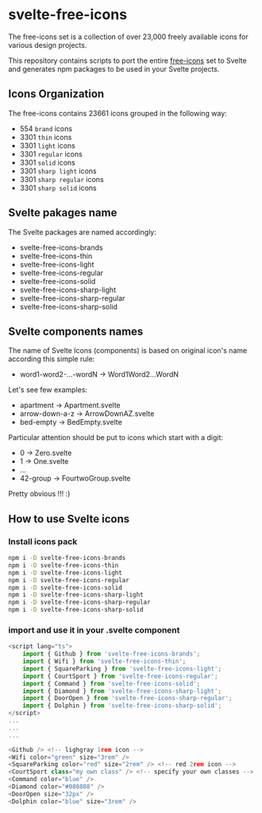 # svelte-free-icons

The free-icons set is a collection of over 23,000 freely available icons for various design projects.

This repository contains scripts to port the entire [free-icons](https://free-icons.github.io/free-icons/) set to Svelte and generates npm packages to be used in your Svelte projects.

## Icons Organization

The free-icons contains 23661 icons grouped in the following way:

- 554 `brand` icons
- 3301 `thin` icons
- 3301 `light` icons
- 3301 `regular` icons
- 3301 `solid` icons
- 3301 `sharp light` icons
- 3301 `sharp regular` icons
- 3301 `sharp solid` icons

## Svelte pakages name

The Svelte packages are named accordingly:

- svelte-free-icons-brands
- svelte-free-icons-thin
- svelte-free-icons-light
- svelte-free-icons-regular
- svelte-free-icons-solid
- svelte-free-icons-sharp-light
- svelte-free-icons-sharp-regular
- svelte-free-icons-sharp-solid

## Svelte components names

The name of Svelte Icons (components) is based on original icon's name according this simple rule:

- word1-word2-...-wordN -> Word1Word2...WordN

Let's see few examples:

- apartment -> Apartment.svelte
- arrow-down-a-z -> ArrowDownAZ.svelte
- bed-empty -> BedEmpty.svelte

Particular attention should be put to icons which start with a digit:

- 0 -> Zero.svelte
- 1 -> One.svelte
- ...
- 42-group -> FourtwoGroup.svelte

Pretty obvious !!! :)

## How to use Svelte icons

### Install icons pack

```bash
npm i -D svelte-free-icons-brands
npm i -D svelte-free-icons-thin
npm i -D svelte-free-icons-light
npm i -D svelte-free-icons-regular
npm i -D svelte-free-icons-solid
npm i -D svelte-free-icons-sharp-light
npm i -D svelte-free-icons-sharp-regular
npm i -D svelte-free-icons-sharp-solid
```

### import and use it in your .svelte component

```js
<script lang="ts">
    import { Github } from 'svelte-free-icons-brands';
    import { Wifi } from 'svelte-free-icons-thin';
    import { SquareParking } from 'svelte-free-icons-light';
    import { CourtSport } from 'svelte-free-icons-regular';
    import { Command } from 'svelte-free-icons-solid';
    import { Diamond } from 'svelte-free-icons-sharp-light';
    import { DoorOpen } from 'svelte-free-icons-sharp-regular';
    import { Dolphin } from 'svelte-free-icons-sharp-solid';
</script>
...
...
...

<Github /> <!-- lighgray 1rem icon -->
<Wifi color="green" size="3rem" />
<SquareParking color="red" size="2rem" /> <!-- red 2rem icon -->
<CourtSport class="my own class" /> <!-- specify your own classes -->
<Command color="blue" />
<Diamond color="#080808" />
<DoorOpen size="32px" />
<Dolphin color="blue" size="3rem" />
```
